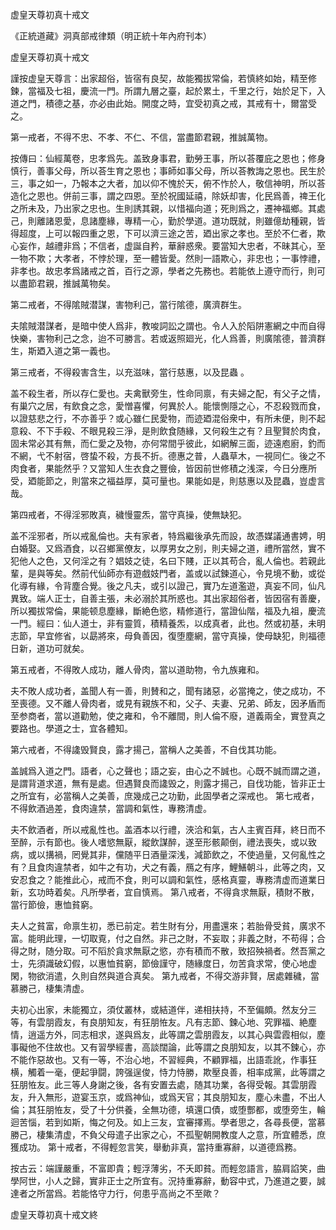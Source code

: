 虚皇天尊初真十戒文

《正統道藏》洞真部戒律類（明正統十年內府刊本）

虚皇天尊初真十戒文

謹按虚皇天尊言：出家超俗，皆宿有良契，故能獨拔常倫，若慎終如始，精至修鍊，當福及七祖，慶流一門。所謂九層之臺，起於累土，千里之行，始於足下，入道之門，積德之基，亦必由此始。開度之時，宜受初真之戒，其戒有十，爾當受之。 

第一戒者，不得不忠、不孝、不仁、不信，當盡節君親，推誠萬物。 

按傳曰：仙經萬卷，忠孝爲先。盖致身事君，勤勞王事，所以荅覆庇之恩也；修身慎行，善事父母，所以荅生育之恩也；事師如事父母，所以荅教誨之恩也。民生於三，事之如一，乃報本之大者，加以仰不愧於天，俯不怍於人，敬信神明，所以荅造化之恩也。併前三事，謂之四恩。至於祝國延禧，除妖却害，化民爲善，禆王化之所未及，乃出家之忠也。生則誘其親，以惜福向道；死則爲之，遷神福鄉。其處己，則離諸恩愛，息諸塵緣，專精一心，勤於學道。道功既就，則雖億劫種親，皆得超度，上可以報四重之恩，下可以濟三途之苦，廼出家之孝也。至於不仁者，欺心妄作，越禮非爲；不信者，虚誕自矜，華辭惑衆。要當知大忠者，不昧其心，至一物不欺；大孝者，不悖於理，至一體皆愛。然則一語欺心，非忠也；一事悖禮，非孝也。故忠孝爲諸戒之首，百行之源，學者之先務也。若能依上遵守而行，則可以盡節君親，推誠萬物矣。 

第二戒者，不得隂賊潜謀，害物利己，當行隂德，廣濟群生。 

夫隂賊潜謀者，是暗中使人爲非，教唆詞訟之謂也。令人入於䧟阱憲網之中而自得快樂，害物利己之念，迨不可勝言。若或返照廻光，化人爲善，則廣隂德，普濟群生，斯廼入道之第一義也。 

第三戒者，不得殺害含生，以充滋味，當行慈惠，以及昆蟲 。 

盖不殺生者，所以存仁愛也。夫禽獸旁生，性命同禀，有夫婦之配，有父子之情，有巢穴之居，有飲食之念，愛憎喜懼，何異於人。能懷惻隱之心，不忍殺戮而食，以證慈悲之行，不亦善乎？或心雖仁民愛物，而迹廼混俗衆中，有所未便，則不起意殺、不下手殺、不眼見殺三淨，是則飲食随緣，又何殺生之有？且聖賢於肉食，固未常必其有無，而仁愛之及物，亦何常間乎彼此，如網解三面，迹遠庖廚，釣而不網，弋不射宿，啓蛰不殺，方長不折。德惠之普，人蟲草木，一視同仁。後之不肉食者，果能然乎？又當知人生衣食之豐儉，皆因前世修積之浅深，今日分應所受，廼能節之，則當來之福益厚，莫可量也。果能如是，則慈惠以及昆蟲，豈虚言哉。 

第四戒者，不得淫邪敗真，穢慢靈炁，當守真操，使無缺犯。 

盖不淫邪者，所以戒亂倫也。夫有家者，特爲繼後承先而設，故憑媒議通書娉，明白婚娶。又爲酒食，以召鄉黨僚友，以厚男女之别，則夫婦之道，禮所當然，實不犯他人之色，又何淫之有？娼妓之徒，名曰下賤，正以其苟合，亂人倫也。若親此輩，是與等矣。然前代仙師亦有遊戲妓門者，盖或以試鍊道心，令見境不動，或從化導有緣，令背塵合覺。後之凡夫，或引以證己，實乃左道濫遊，真妄不同，仙凡異致。端人正士，自善主張，未必溺於其所惑也。其出家超俗者，皆因宿有善慶，所以獨拔常倫，果能顿息塵緣，斷絶色慾，精修道行，當證仙階，福及九祖，慶流一門。經曰：仙人道士，非有靈質，積精養炁，以成真者，此也。然或初基，未明志節，早宜修省，以勗將來，母負善因，復堕塵網，當守真操，使母缺犯，則福德日新，道功可就矣。 

第五戒者，不得敗人成功，離人骨肉，當以道助物，令九族雍和。 

夫不敗人成功者，盖聞人有一善，則賛和之，聞有諸惡，必當掩之，使之成功，不至喪德。又不離人骨肉者，或見有親族不和，父子、夫妻、兄弟、師友，因矛盾而至参商者，當以道勸勉，使之雍和，令不離間，則人倫不廢，道義兩全，實登真之要路也。學道之士，宜各體知。 

第六戒者，不得䜛毁賢良，露才揚己，當稱人之美善，不自伐其功能。 

盖誠爲入道之門。語者，心之聲也；語之妄，由心之不誠也。心既不誠而謂之道，是謂背道求道，無有是處。但遇賢良而䜛毁之，則露才揚己，自伐功能，皆非正士之所宜有，必當稱人之美善，庶幾成己之功勤，此固學者之深戒也。 
第七戒者，不得飲酒過差，食肉違禁，當調和氣性，專務清虚。 

夫不飲酒者，所以戒亂性也。盖酒本以行禮，浹洽和氣，古人主賓百拜，終日而不至醉，示有節也。後人嗜慾無厭，縱飲謀醉，遂至形骸颠倒，禮法喪失，或以致病，或以搆禍，罔覺其非，儻随平日酒量深浅，減節飲之，不使過量，又何亂性之有？且食肉違禁者，如牛之有功，犬之有義，鴈之有序，鯉鱔朝斗，此等之肉，又安忍食之？能推此心，戒而不食，則可以調和氣性，感格真靈，專務清虚而道業日新，玄功時着矣。凡所學者，宜自慎焉。 
第八戒者，不得貪求無厭，積財不散，當行節儉，惠恤貧窮。 

夫人之貧富，命禀生初，悉已前定。若生財有分，用盡還來；若胎骨受貧，廣求不富。能明此理，一切取覔，付之自然。非己之財，不妄取；非義之財，不苟得；合得之財，随分取。可不䧟於貪求無厭之慾，亦有積而不散，致招殃禍者。然吾黨之士，先須識破幻假，以惠恤貧窮，節儉謹守，随緣度日，勿苦貪求常，使心地虚閑，物欲消遣，久則自然與道合真矣。 
第九戒者，不得交游非賢，居處雜穢，當慕勝己，棲集清虚。 

夫初心出家，未能獨立，須仗叢林，或結道伴，递相扶持，不至偏頗。然友分三等，有雲朋霞友，有良朋知友，有狂朋恠友。凡有志節、鍊心地、究罪福、絶塵情，逍遥方外，同志相求，遂與爲友，此等謂之雲朋霞友，以其心與雲霞相似，塵事礙他不住故也。又有習學經書，高談闊論，此等謂之良朋知友，以其不鍊心，亦不能作惡故也。又有一等，不治心地，不習經典，不顧罪福，出語乖訛，作事狂横，觸着一毫，便起爭闘，誇强逞俊，恃力恃勝，欺壓良善，相率成黨，此等謂之狂朋恠友。此三等人身謝之後，各有安置去處，随其功業，各得受報。其雲朋霞友，升入無形，遊宴玉京，或爲神仙，或爲天官；其良朋知友，塵心未盡，不出人倫；其狂朋恠友，受了十分供養，全無功德，填還口債，或堕酆都，或堕旁生，輪迴苦惱，若到如斯，悔之何及。如上三友，宜審擇焉。學者思之，各尋長便，當慕勝己，棲集清虚，不負父母遣子出家之心，不孤聖朝開教度人之意，所宜體悉，庶獲成功。 
第十戒者，不得輕忽言笑，舉動非真，當持重寡辭，以道德爲務。 

按古云：端謹嚴重，不富即貴；輕浮薄劣，不夭即貧。而輕忽語言，脇肩諂笑，曲學阿世，小人之歸，實非正士之所宜有。況持重寡辭，動容中式，乃進道之要，誠達者之所當爲。若能恪守力行，何患乎高尚之不至歟？ 

虚皇天尊初真十戒文終
